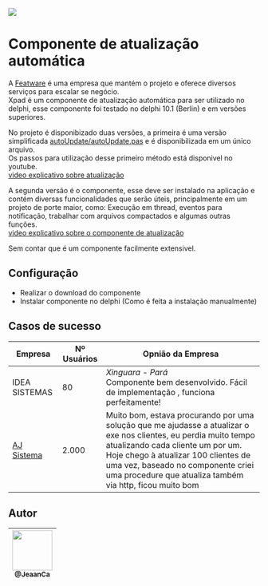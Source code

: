 <img src="https://github.com/jeaanca/delphi-auto-update/blob/master/xpad.png"><br>
# Componente de atualização automática
A [Featware](https://featware.com/#/contato) é uma empresa que mantém o projeto e oferece diversos serviços para escalar se negócio. <br>
Xpad é um componente de atualização automática para ser utilizado no delphi, esse componente foi testado no delphi 10.1 (Berlin) e em versões superiores.<br>

No projeto é disponibizado duas versões, a primeira é uma versão simplificada [autoUpdate/autoUpdate.pas](https://github.com/jeaanca/delphi-auto-update/tree/master/autoUpdate) e é disponibilizada em um único arquivo. <br>
Os passos para utilização desse primeiro método está disponivel no youtube. <br>
[video explicativo sobre atualização](https://www.youtube.com/watch?v=wYsDSejNkcA&t) <br>

A segunda versão é o componente, esse deve ser instalado na aplicação e contém diversas funcionalidades que serão úteis, principalmente em um projeto de porte maior, como: Execução em thread, eventos para notificação, trabalhar com arquivos compactados e algumas outras funções. <br>
[video explicativo sobre o componente de atualização](https://www.youtube.com/watch?v=A5n2YYfuEx4) <br>

Sem contar que é um componente facilmente extensivel.

## Configuração
* Realizar o download do componente
* Instalar componente no delphi (Como é feita a instalação manualmente)

## Casos de sucesso
| Empresa  |  Nº Usuários| Opnião da Empresa |
| ------------------- | ------------------- | ------------------- |
|  IDEA SISTEMAS |  80 | *Xinguara - Pará* <br> Componente bem desenvolvido. Fácil de implementação , funciona perfeitamente! |
|  [AJ Sistema](https://www.ajsistema.com.br/) |  2.000 | Muito bom, estava procurando por uma solução que me ajudasse a atualizar o exe nos clientes, eu perdia muito tempo atualizando cada cliente um por um. Hoje chego à atualizar 100 clientes de uma vez, baseado no componente criei uma procedure que atualiza também via http, ficou muito bom|


## Autor
| [<img src="https://avatars3.githubusercontent.com/u/30236552?v=4" width="80"><br><sub>@JeaanCa</sub>](https://github.com/jeaanca) |
| :---: |
